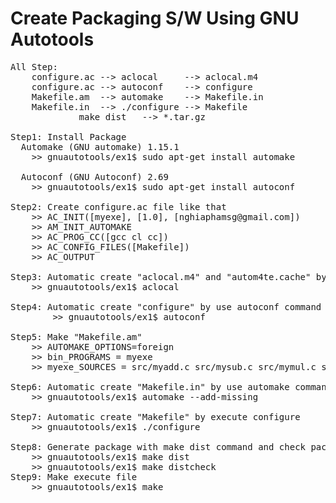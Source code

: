 <h1> Create Packaging S/W Using GNU Autotools </h1>


<pre>
All Step:
	configure.ac --> aclocal     --> aclocal.m4
	configure.ac --> autoconf    --> configure
	Makefile.am  --> automake    --> Makefile.in
	Makefile.in  --> ./configure --> Makefile
			 make dist   --> *.tar.gz			

Step1: Install Package
  Automake (GNU automake) 1.15.1
	>> gnuautotools/ex1$ sudo apt-get install automake

  Autoconf (GNU Autoconf) 2.69
	>> gnuautotools/ex1$ sudo apt-get install autoconf

Step2: Create configure.ac file like that
	>> AC_INIT([myexe], [1.0], [nghiaphamsg@gmail.com])
	>> AM_INIT_AUTOMAKE
	>> AC_PROG_CC([gcc cl cc])
	>> AC_CONFIG_FILES([Makefile])
	>> AC_OUTPUT

Step3: Automatic create "aclocal.m4" and "autom4te.cache" by use aclocal command
	>> gnuautotools/ex1$ aclocal

Step4: Automatic create "configure" by use autoconf command
        >> gnuautotools/ex1$ autoconf

Step5: Make "Makefile.am"
	>> AUTOMAKE_OPTIONS=foreign
	>> bin_PROGRAMS = myexe
	>> myexe_SOURCES = src/myadd.c src/mysub.c src/mymul.c src/mydiv.c src/prog1.c src/mymath.h

Step6: Automatic create "Makefile.in" by use automake command
	>> gnuautotools/ex1$ automake --add-missing 

Step7: Automatic create "Makefile" by execute configure 
	>> gnuautotools/ex1$ ./configure

Step8: Generate package with make dist command and check package
	>> gnuautotools/ex1$ make dist
	>> gnuautotools/ex1$ make distcheck
Step9: Make execute file
	>> gnuautotools/ex1$ make
</pre>


